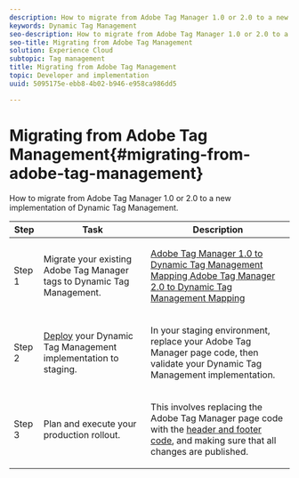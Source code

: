 ```yaml
---
description: How to migrate from Adobe Tag Manager 1.0 or 2.0 to a new implementation of Dynamic Tag Management.
keywords: Dynamic Tag Management
seo-description: How to migrate from Adobe Tag Manager 1.0 or 2.0 to a new implementation of Dynamic Tag Management.
seo-title: Migrating from Adobe Tag Management
solution: Experience Cloud
subtopic: Tag management
title: Migrating from Adobe Tag Management
topic: Developer and implementation
uuid: 5095175e-ebb8-4b02-b946-e958ca986dd5

---
```


# Migrating from Adobe Tag Management{#migrating-from-adobe-tag-management}

How to migrate from Adobe Tag Manager 1.0 or 2.0 to a new implementation of Dynamic Tag Management.

<table id="table_69B33688983E4F4A8A7037043C449C68"> 
 <thead> 
  <tr> 
   <th colname="col01" class="entry"> Step </th> 
   <th colname="col1" class="entry"> Task </th> 
   <th colname="col2" class="entry"> Description </th> 
  </tr> 
 </thead>
 <tbody> 
  <tr> 
   <td colname="col01"> <p>Step 1 </p> </td> 
   <td colname="col1"> <p>Migrate your existing Adobe Tag Manager tags to Dynamic Tag Management. </p> </td> 
   <td colname="col2"> <p> <a href="../migration-to-and-from-dtm/atm1-migrate-map.md#concept_6F356E8BD67A403AB5A22017AAF2BF09" format="dita" scope="local"> Adobe Tag Manager 1.0 to Dynamic Tag Management Mapping </a> <a href="../migration-to-and-from-dtm/atm2-migrate-map.md#concept_15EAAF721AF9471BB3258213C5E58636" format="dita" scope="local"> Adobe Tag Manager 2.0 to Dynamic Tag Management Mapping </a> </p> </td> 
  </tr> 
  <tr> 
   <td colname="col01"> <p>Step 2 </p> </td> 
   <td colname="col1"> <p> <a href="../client-side-information/deployment.md#concept_09612483C4934E16B20F5E9DA3B7EB7D" format="dita" scope="local"> Deploy</a> your Dynamic Tag Management implementation to staging. </p> </td> 
   <td colname="col2"> <p>In your staging environment, replace your Adobe Tag Manager page code, then validate your Dynamic Tag Management implementation. </p> </td> 
  </tr> 
  <tr> 
   <td colname="col01"> <p>Step 3 </p> </td> 
   <td colname="col1"> <p>Plan and execute your production rollout. </p> </td> 
   <td colname="col2"> <p>This involves replacing the Adobe Tag Manager page code with the <a href="../client-side-information/deployment.md#concept_3F6A0A508F294FCBABEBA1DF540B781B" format="dita" scope="local"> header and footer code</a>, and making sure that all changes are published. </p> </td> 
  </tr> 
 </tbody> 
</table>

